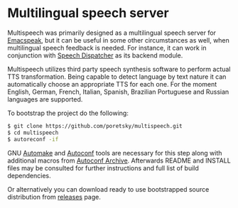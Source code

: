 # Multilingual speech server

Multispeech was primarily designed as a multilingual speech server for
[Emacspeak](https://github.com/tvraman/emacspeak),
but it can be useful in some other circumstances as well,
when multilingual speech feedback is needed.
For instance, it can work in conjunction with
[Speech Dispatcher](https://github.com/brailcom/speechd)
as its backend module.

Multispeech utilizes third party speech synthesis software to perform
actual TTS transformation. Being capable to detect language by text
nature it can automatically choose an appropriate TTS for each one.
For the moment English, German, French, Italian, Spanish, Brazilian
Portuguese and Russian languages are supported.

To bootstrap the project do the following:

```bash
$ git clone https://github.com/poretsky/multispeech.git
$ cd multispeech
$ autoreconf -if
```

GNU [Automake](https://www.gnu.org/software/automake/)
and [Autoconf](https://www.gnu.org/software/autoconf/)
tools are necessary for this step along with additional macros from
[Autoconf Archive](https://www.gnu.org/software/autoconf-archive/).
 Afterwards README and INSTALL files may be consulted for further
instructions and full list of build dependencies.

Or alternatively you can download ready to use bootstrapped
source distribution from
[releases](https://github.com/poretsky/multispeech/releases)
page.
